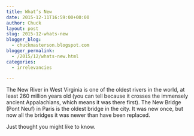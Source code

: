 ```yaml
---
title: What’s New
date: 2015-12-11T16:59:00+00:00
author: Chuck
layout: post
slug: 2015-12-whats-new
blogger_blog:
  - chuckmasterson.blogspot.com
blogger_permalink:
  - /2015/12/whats-new.html
categories:
  - irrelevancies

---
```


The New River in West Virginia is one of the oldest rivers in the world, at
least 260 million years old (you can tell because it crosses the immensely
ancient Appalachians, which means it was there first). The New Bridge (Pont
Neuf) in Paris is the oldest bridge in the city. It was new once, but now all
the bridges it was newer than have been replaced.

Just thought you might like to know.
